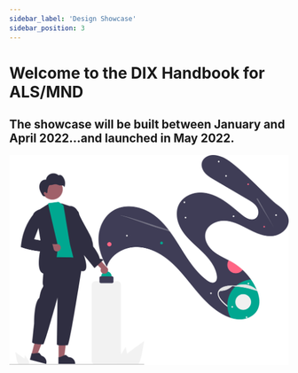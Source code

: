 ```yaml
---
sidebar_label: 'Design Showcase'
sidebar_position: 3
---
```


# Welcome to the DIX Handbook for ALS/MND

## The showcase will be built between January and April 2022...and launched in May 2022.


![launching soon image](/img/undraw_launching_re_tomg.svg)